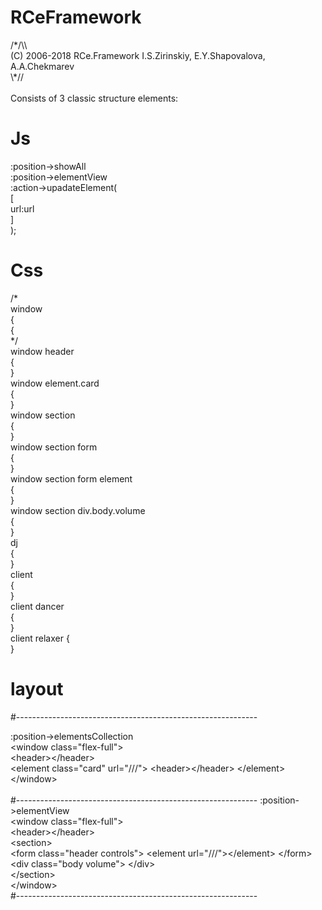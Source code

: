 # RCeFramework
/\*/\\\ <br/>
 (C) 2006-2018 RCe.Framework I.S.Zirinskiy, E.Y.Shapovalova, A.A.Chekmarev <br/>
\\*\// <br/>
<br/>
Consists of 3 classic structure elements: <br/>
# Js<br/>
:position->showAll<br/>
:position->elementView<br/>
:action->upadateElement(<br/>
	[<br/>
	url:url<br/>
	]<br/>
);<br/>
# Css<br/>
/*<br/>
window <br/>
	{<br/>
	{<br/>
*/<br/>
window header<br/>
	{<br/>
	}<br/>
window element.card<br/>
	{<br/>
	}<br/>
window section<br/>
	{<br/>
	}<br/>
window section form<br/>
	{<br/>
	}<br/>
window section form element<br/>
	{<br/>
	}<br/>
window section div.body.volume<br/>
	{<br/>
	}<br/>
dj<br/>
	{<br/>
	}<br/>
client<br/>
	{<br/>
	}<br/>
client dancer<br/>
	{<br/>
	}<br/>
client relaxer
	{<br/>
	}<br/>
# layout<br/>
#------------------------------------------------------------

:position->elementsCollection<br/>
\<window class="flex-full"\><br/>
	\<header\>\</header\><br/>
	\<element class="card" url="///"\>
		\<header\>\</header\>
	\</element\><br/>
\</window\><br/>
<br/>
#------------------------------------------------------------
:position->elementView<br/>
\<window class="flex-full"\><br/>
	\<header\>\</header\><br/>
	\<section\><br/>
		\<form class="header controls"\>
			\<element url="///"\>\</element\>
		\</form\><br/>
		\<div class="body volume"\>
		\</div\><br/>
	\</section\><br/>
\</window\><br/>
#------------------------------------------------------------
<br/>
